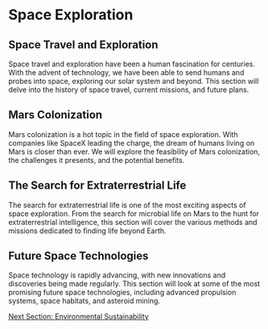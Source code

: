 # Space Exploration

## Space Travel and Exploration

Space travel and exploration have been a human fascination for centuries. With the advent of technology, we have been able to send humans and probes into space, exploring our solar system and beyond. This section will delve into the history of space travel, current missions, and future plans.

## Mars Colonization

Mars colonization is a hot topic in the field of space exploration. With companies like SpaceX leading the charge, the dream of humans living on Mars is closer than ever. We will explore the feasibility of Mars colonization, the challenges it presents, and the potential benefits.

## The Search for Extraterrestrial Life

The search for extraterrestrial life is one of the most exciting aspects of space exploration. From the search for microbial life on Mars to the hunt for extraterrestrial intelligence, this section will cover the various methods and missions dedicated to finding life beyond Earth.

## Future Space Technologies

Space technology is rapidly advancing, with new innovations and discoveries being made regularly. This section will look at some of the most promising future space technologies, including advanced propulsion systems, space habitats, and asteroid mining.

[Next Section: Environmental Sustainability](environmental_sustainability.md)

